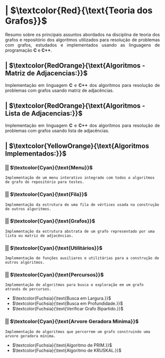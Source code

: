 # | $\textcolor{Red}{\text{Teoria dos Grafos}}$

<p align = "justify">
  Resumo sobre os principais assuntos abordados na disciplina de teoria dos grafos e repositório dos algoritmos utilizados para resolução de problemas com grafos,
  estudados e implementados usando as linguagens de programação <b>C</b> e <b>C++</b>.
</p>


## | $\textcolor{RedOrange}{\text{Algoritmos - Matriz de Adjacencias:}}$

<p align = "justify">
  Implementação em linguagem <b>C</b> e <b>C++</b> dos algoritmos para resolução de problemas com grafos usando matriz de adjacências.
</p>


## | $\textcolor{RedOrange}{\text{Algoritmos - Lista de Adjacencias:}}$

<p align = "justify">
  Implementação em linguagem <b>C</b> e <b>C++</b> dos algoritmos para resolução de problemas com grafos usando lista de adjacências.
</p>


## | $\textcolor{YellowOrange}{\text{Algoritmos Implementados:}}$

  ### || $\textcolor{Cyan}{\text{Menu}}$
    Implementação de um menu interativo integrado com todos o algoritmos de grafo do repositório para testes.
  ### || $\textcolor{Cyan}{\text{Fila}}$
    Implementação da estrutura de uma fila de vértices usada na construção de outros algoritmos.
  ### || $\textcolor{Cyan}{\text{Grafos}}$
    Implementação da estrutura abstrata de um grafo representado por uma lista ou matriz de adjacências.
  ### || $\textcolor{Cyan}{\text{Utilitários}}$
    Implementação de funções auxiliares e utilitárias para a construção de outros algoritmos.

  ### || $\textcolor{Cyan}{\text{Percursos}}$
    Implementação de algoritmos para busca e exploração em um grafo através de percursos.
  * $\textcolor{Fuchsia}{\text{Busca em Largura.}}$
  * $\textcolor{Fuchsia}{\text{Busca em Profundidade.}}$
  * $\textcolor{Fuchsia}{\text{Verificar Grafo Bipartido.}}$

  ### || $\textcolor{Cyan}{\text{Arvore Geradora Minima}}$
    Implementação de algoritmos que percorrem um grafo construindo uma arvore geradora minima.
  * $\textcolor{Fuchsia}{\text{Algoritmo de PRIM.}}$
  * $\textcolor{Fuchsia}{\text{Algoritmo de KRUSKAL.}}$
